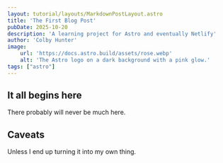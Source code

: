```yaml
---
layout: tutorial/layouts/MarkdownPostLayout.astro
title: 'The First Blog Post'
pubDate: 2025-10-20
description: 'A learning project for Astro and eventually Netlify'
author: 'Colby Hunter'
image:
    url: 'https://docs.astro.build/assets/rose.webp'
    alt: 'The Astro logo on a dark background with a pink glow.'
tags: ["astro"]
---
```

## It all begins here

There probably will never be much here.

## Caveats

Unless I end up turning it into my own thing.
